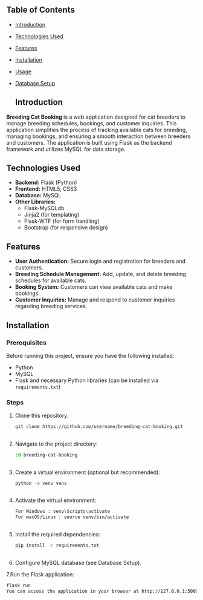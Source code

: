   ## Table of Contents
  - [Introduction](#introduction)
  - [Technologies Used](#technologies-used)
  - [Features](#features)
  - [Installation](#installation)
  - [Usage](#usage)
  - [Database Setup](#database-setup)
  
  
    ## Introduction
  **Breeding Cat Booking** is a web application designed for cat breeders to manage breeding schedules, bookings, and customer inquiries. This application simplifies the process 
    of tracking available cats for breeding, managing bookings, and ensuring a smooth interaction between breeders and customers. The application is built using Flask as the
    backend framework and utilizes MySQL for data storage.
  
  ## Technologies Used
  - **Backend:** Flask (Python)
  - **Frontend:** HTML5, CSS3
  - **Database:** MySQL
  - **Other Libraries:**
    - Flask-MySQLdb
    - Jinja2 (for templating)
    - Flask-WTF (for form handling)
    - Bootstrap (for responsive design)
  
  ## Features
  - **User Authentication:** Secure login and registration for breeders and customers.
  - **Breeding Schedule Management:** Add, update, and delete breeding schedules for available cats.
  - **Booking System:** Customers can view available cats and make bookings.
  - **Customer Inquiries:** Manage and respond to customer inquiries regarding breeding services.
  
  ## Installation
  
  ### Prerequisites
  Before running this project, ensure you have the following installed:
  - Python
  - MySQL
  - Flask and necessary Python libraries (can be installed via `requirements.txt`)
  
  ### Steps
  
  1. Clone this repository:
     ```bash
     git clone https://github.com/username/breeding-cat-booking.git
  
  2. Navigate to the project directory:
     ```bash
     cd breeding-cat-booking
  
  3. Create a virtual environment (optional but recommended):
     ```bash
     python -m venv venv
  
  4. Activate the virtual environment:
     ```bash
     For Windows : venv\Scripts\activate
     For macOS/Linux : source venv/bin/activate
  
  5. Install the required dependencies:
     ```bash
     pip install -r requirements.txt
  
  6. Configure MySQL database (see Database Setup).
    
  7.Run the Flask application:
   ```bash
   flask run
   You can access the application in your browser at http://127.0.0.1:5000.
  
  
  
  
  
  
  
  
  
  
  
  
  
    
     
